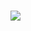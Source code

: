 <h1 id="header">
   <img src="https://readme-typing-svg.herokuapp.com?font=Roboto&color=FFFFFF&size=40&center=true&vCenter=true&lines=Ben+Smith;Barxells;Barx;Boris+Johnson+II">
</h1>
